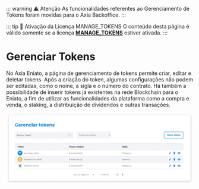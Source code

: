 ::: warning ⚠️ <warningblocktitle>Atenção</warningblocktitle>
<warningblocktext>As funcionalidades referentes ao Gerenciamento de Tokens foram movidas para o Axia Backoffice.</warningblocktext>
:::

::: tip 🔐 Ativação da Licença <feature>MANAGE_TOKENS</feature>
O conteúdo desta página é válido somente se a licença [<feature>**MANAGE_TOKENS**</feature>](../about/licenses.md) estiver ativada.
:::

# Gerenciar Tokens
No Axia Eniato, a página de gerenciamento de tokens permite criar, editar e deletar tokens. Após a criação do token, algumas configurações não podem ser editadas, como o nome, a sigla e o número do contrato. Há também a possibilidade de inserir tokens já existentes na rede Blockchain para o Eniato, a fim de utilizar as funcionalidades da plataforma como a compra e venda, o staking, a distribuição de dividendos e outras transações.

![image](../img/tokens/tokens_manage.png)